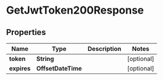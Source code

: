 

# GetJwtToken200Response


## Properties

| Name | Type | Description | Notes |
|------------ | ------------- | ------------- | -------------|
|**token** | **String** |  |  [optional] |
|**expires** | **OffsetDateTime** |  |  [optional] |



